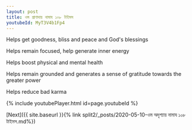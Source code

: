 ```yaml
---
layout: post
title: ওম প্রাণাদায় নামায ১০৮ টাইমস
youtubeId: MyT3V4b1Fp4
---
```

 
 
Helps get goodness, bliss and peace and God's blessings
 
Helps remain focused, help generate inner energy 
 
Helps boost physical and mental health 
 
Helps remain grounded and generates a sense of gratitude towards the greater power 
 
Helps reduce bad karma
 
 
 
 


{% include youtubePlayer.html id=page.youtubeId %}
 
[Next]({{ site.baseurl }}{% link  split2/_posts/2020-05-10-ওম অদৃশ্যায় নামায ১০৮ টাইমস.md%})
 
